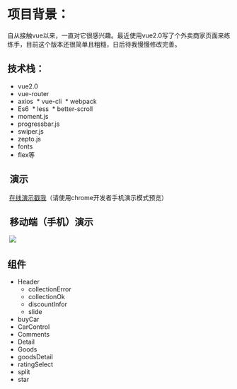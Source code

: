   项目背景：
===
  自从接触vue以来，一直对它很感兴趣。最近使用vue2.0写了个外卖商家页面来练练手，目前这个版本还很简单且粗糙，日后待我慢慢修改完善。

  技术栈：
---
  * vue2.0
  * vue-router
  * axios
  * vue-cli
  * webpack
  * Es6
  * less
  * better-scroll
  * moment.js
  * progressbar.js
  * swiper.js
  * zepto.js
  * fonts
  * flex等

  演示
 ---
  [在线演示戳我](https://lp0896.github.io "点击链接显示")（请使用chrome开发者手机演示模式预览）
  
  移动端（手机）演示
 ---
  ![](https://lp0896.github.io/sm.png)

  组件
---
* Header
  * collectionError
  * collectionOk
  * discountInfor
  * slide
* buyCar
* CarControl
* Comments
* Detail
* Goods
* goodsDetail    
* ratingSelect
* split
* star
